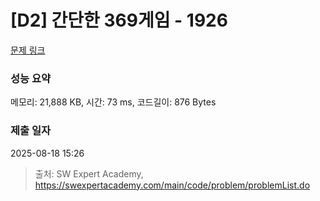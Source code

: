 # [D2] 간단한 369게임 - 1926 

[문제 링크](https://swexpertacademy.com/main/code/problem/problemDetail.do?contestProbId=AV5PTeo6AHUDFAUq) 

### 성능 요약

메모리: 21,888 KB, 시간: 73 ms, 코드길이: 876 Bytes

### 제출 일자

2025-08-18 15:26



> 출처: SW Expert Academy, https://swexpertacademy.com/main/code/problem/problemList.do